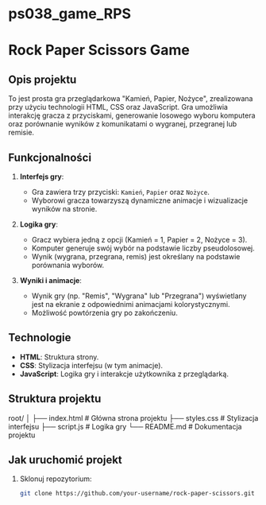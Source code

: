 # ps038_game_RPS
# Rock Paper Scissors Game

## Opis projektu
To jest prosta gra przeglądarkowa "Kamień, Papier, Nożyce", zrealizowana przy użyciu technologii HTML, CSS oraz JavaScript. Gra umożliwia interakcję gracza z przyciskami, generowanie losowego wyboru komputera oraz porównanie wyników z komunikatami o wygranej, przegranej lub remisie.

## Funkcjonalności
1. **Interfejs gry**:
   - Gra zawiera trzy przyciski: `Kamień`, `Papier` oraz `Nożyce`.
   - Wyborowi gracza towarzyszą dynamiczne animacje i wizualizacje wyników na stronie.

2. **Logika gry**:
   - Gracz wybiera jedną z opcji (Kamień = 1, Papier = 2, Nożyce = 3).
   - Komputer generuje swój wybór na podstawie liczby pseudolosowej.
   - Wynik (wygrana, przegrana, remis) jest określany na podstawie porównania wyborów.

3. **Wyniki i animacje**:
   - Wynik gry (np. "Remis", "Wygrana" lub "Przegrana") wyświetlany jest na ekranie z odpowiednimi animacjami kolorystycznymi.
   - Możliwość powtórzenia gry po zakończeniu.

## Technologie
- **HTML**: Struktura strony.
- **CSS**: Stylizacja interfejsu (w tym animacje).
- **JavaScript**: Logika gry i interakcje użytkownika z przeglądarką.

## Struktura projektu

root/ 
      │ 
      ├── index.html # Główna strona projektu 
      ├── styles.css # Stylizacja interfejsu 
      ├── script.js # Logika gry 
      └── README.md # Dokumentacja projektu

## Jak uruchomić projekt
1. Sklonuj repozytorium:
   ```bash
   git clone https://github.com/your-username/rock-paper-scissors.git

